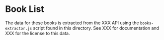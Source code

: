 
# Book List

The data for these books is extracted from the XXX API using the `books-extractor.js` script
found in this directory. See XXX for documentation and XXX for the license to this data.
